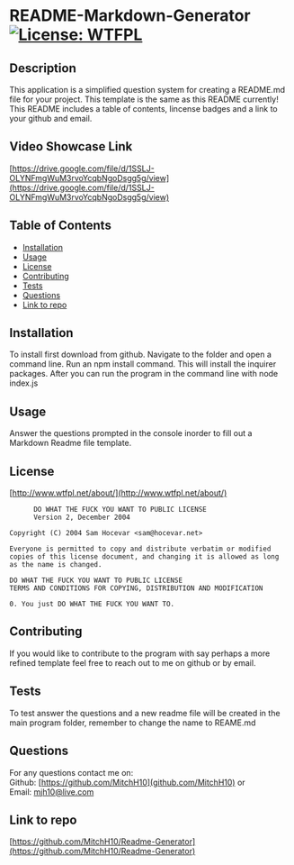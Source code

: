 # README-Markdown-Generator [![License: WTFPL](https://img.shields.io/badge/License-WTFPL-brightgreen.svg)](http://www.wtfpl.net/about/)

## Description
This application is a simplified question system for creating a README.md file for your project. This template is the same as this README currently! <br />
This README includes a table of contents, lincense badges and a link to your github and email. 

## Video Showcase Link
[https://drive.google.com/file/d/1SSLJ-OLYNFmgWuM3rvoYcqbNgoDsgg5g/view](https://drive.google.com/file/d/1SSLJ-OLYNFmgWuM3rvoYcqbNgoDsgg5g/view)

## Table of Contents
- [Installation](#installation)
- [Usage](#usage)
- [License](#license)
- [Contributing](#contributing)
- [Tests](#tests)
- [Questions](#questions)
- [Link to repo](#link-to-repo)

## Installation
To install first download from github. Navigate to the folder and open a command line. Run an npm install command. This will install the inquirer packages. After you can run the program in the command line with node index.js

## Usage
Answer the questions prompted in the console inorder to fill out a Markdown Readme file template.

## License
[http://www.wtfpl.net/about/](http://www.wtfpl.net/about/) <br />
~~~
      DO WHAT THE FUCK YOU WANT TO PUBLIC LICENSE 
      Version 2, December 2004 

Copyright (C) 2004 Sam Hocevar <sam@hocevar.net> 

Everyone is permitted to copy and distribute verbatim or modified 
copies of this license document, and changing it is allowed as long 
as the name is changed. 

DO WHAT THE FUCK YOU WANT TO PUBLIC LICENSE 
TERMS AND CONDITIONS FOR COPYING, DISTRIBUTION AND MODIFICATION 

0. You just DO WHAT THE FUCK YOU WANT TO.
~~~

## Contributing
If you would like to contribute to the program with say perhaps a more refined template feel free to reach out to me on github or by email.

## Tests
To test answer the questions and a new readme file will be created in the main program folder, remember to change the name to REAME.md 

## Questions
For any questions contact me on: <br />
Github: [https://github.com/MitchH10](github.com/MitchH10) or <br />
Email: [mjh10@live.com](mjh10@live.com)

## Link to repo
[https://github.com/MitchH10/Readme-Generator](https://github.com/MitchH10/Readme-Generator)

